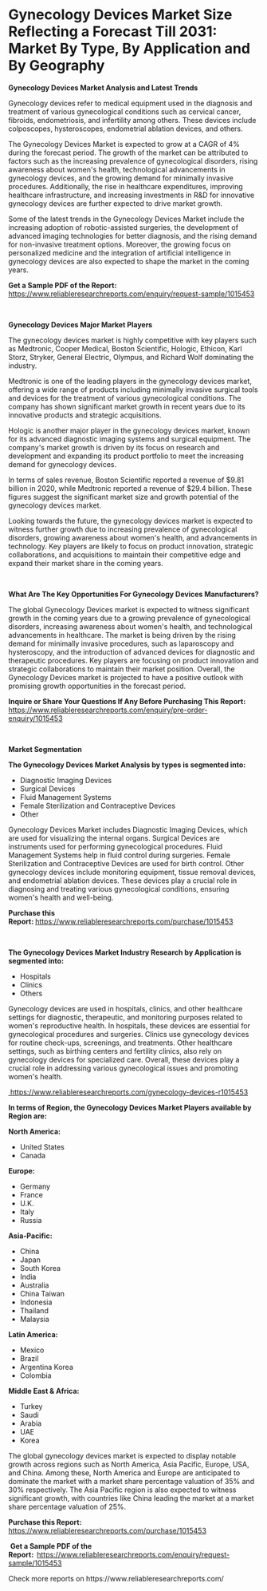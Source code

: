 <p><h1>Gynecology Devices Market Size Reflecting a Forecast Till 2031: Market By Type, By Application and By Geography</h1></p><p><strong>Gynecology Devices Market Analysis and Latest Trends</strong></p>
<p><p>Gynecology devices refer to medical equipment used in the diagnosis and treatment of various gynecological conditions such as cervical cancer, fibroids, endometriosis, and infertility among others. These devices include colposcopes, hysteroscopes, endometrial ablation devices, and others.</p><p>The Gynecology Devices Market is expected to grow at a CAGR of 4% during the forecast period. The growth of the market can be attributed to factors such as the increasing prevalence of gynecological disorders, rising awareness about women's health, technological advancements in gynecology devices, and the growing demand for minimally invasive procedures. Additionally, the rise in healthcare expenditures, improving healthcare infrastructure, and increasing investments in R&D for innovative gynecology devices are further expected to drive market growth.</p><p>Some of the latest trends in the Gynecology Devices Market include the increasing adoption of robotic-assisted surgeries, the development of advanced imaging technologies for better diagnosis, and the rising demand for non-invasive treatment options. Moreover, the growing focus on personalized medicine and the integration of artificial intelligence in gynecology devices are also expected to shape the market in the coming years.</p></p>
<p><strong>Get a Sample PDF of the Report:&nbsp;</strong> <a href="https://www.reliableresearchreports.com/enquiry/request-sample/1015453">https://www.reliableresearchreports.com/enquiry/request-sample/1015453</a></p>
<p>&nbsp;</p>
<p><strong>Gynecology Devices Major Market Players</strong></p>
<p><p>The gynecology devices market is highly competitive with key players such as Medtronic, Cooper Medical, Boston Scientific, Hologic, Ethicon, Karl Storz, Stryker, General Electric, Olympus, and Richard Wolf dominating the industry.</p><p>Medtronic is one of the leading players in the gynecology devices market, offering a wide range of products including minimally invasive surgical tools and devices for the treatment of various gynecological conditions. The company has shown significant market growth in recent years due to its innovative products and strategic acquisitions.</p><p>Hologic is another major player in the gynecology devices market, known for its advanced diagnostic imaging systems and surgical equipment. The company's market growth is driven by its focus on research and development and expanding its product portfolio to meet the increasing demand for gynecology devices.</p><p>In terms of sales revenue, Boston Scientific reported a revenue of $9.81 billion in 2020, while Medtronic reported a revenue of $29.4 billion. These figures suggest the significant market size and growth potential of the gynecology devices market.</p><p>Looking towards the future, the gynecology devices market is expected to witness further growth due to increasing prevalence of gynecological disorders, growing awareness about women's health, and advancements in technology. Key players are likely to focus on product innovation, strategic collaborations, and acquisitions to maintain their competitive edge and expand their market share in the coming years.</p></p>
<p>&nbsp;</p>
<p><strong>What Are The Key Opportunities For Gynecology Devices Manufacturers?</strong></p>
<p><p>The global Gynecology Devices market is expected to witness significant growth in the coming years due to a growing prevalence of gynecological disorders, increasing awareness about women's health, and technological advancements in healthcare. The market is being driven by the rising demand for minimally invasive procedures, such as laparoscopy and hysteroscopy, and the introduction of advanced devices for diagnostic and therapeutic procedures. Key players are focusing on product innovation and strategic collaborations to maintain their market position. Overall, the Gynecology Devices market is projected to have a positive outlook with promising growth opportunities in the forecast period.</p></p>
<p><strong>Inquire or Share Your Questions If Any Before Purchasing This Report:</strong> <a href="https://www.reliableresearchreports.com/enquiry/pre-order-enquiry/1015453">https://www.reliableresearchreports.com/enquiry/pre-order-enquiry/1015453</a></p>
<p>&nbsp;</p>
<p><strong>Market Segmentation</strong></p>
<p><strong>The Gynecology Devices Market Analysis by types is segmented into:</strong></p>
<p><ul><li>Diagnostic Imaging Devices</li><li>Surgical Devices</li><li>Fluid Management Systems</li><li>Female Sterilization and Contraceptive Devices</li><li>Other</li></ul></p>
<p><p>Gynecology Devices Market includes Diagnostic Imaging Devices, which are used for visualizing the internal organs. Surgical Devices are instruments used for performing gynecological procedures. Fluid Management Systems help in fluid control during surgeries. Female Sterilization and Contraceptive Devices are used for birth control. Other gynecology devices include monitoring equipment, tissue removal devices, and endometrial ablation devices. These devices play a crucial role in diagnosing and treating various gynecological conditions, ensuring women's health and well-being.</p></p>
<p><strong>Purchase this Report:&nbsp;</strong><a href="https://www.reliableresearchreports.com/purchase/1015453">https://www.reliableresearchreports.com/purchase/1015453</a></p>
<p>&nbsp;</p>
<p><strong>The Gynecology Devices Market Industry Research by Application is segmented into:</strong></p>
<p><ul><li>Hospitals</li><li>Clinics</li><li>Others</li></ul></p>
<p><p>Gynecology devices are used in hospitals, clinics, and other healthcare settings for diagnostic, therapeutic, and monitoring purposes related to women's reproductive health. In hospitals, these devices are essential for gynecological procedures and surgeries. Clinics use gynecology devices for routine check-ups, screenings, and treatments. Other healthcare settings, such as birthing centers and fertility clinics, also rely on gynecology devices for specialized care. Overall, these devices play a crucial role in addressing various gynecological issues and promoting women's health.</p></p>
<p><a href="https://www.reliableresearchreports.com/gynecology-devices-r1015453">&nbsp;https://www.reliableresearchreports.com/gynecology-devices-r1015453</a></p>
<p><strong>In terms of Region, the Gynecology Devices Market Players available by Region are:</strong></p>
<p>
    <p> <strong> North America: </strong>
        <ul>
            <li>United States</li>
            <li>Canada</li>
        </ul>
        </p> 
    <p> <strong> Europe: </strong>
        <ul>
            <li>Germany</li>
            <li>France</li>
            <li>U.K.</li>
            <li>Italy</li>
            <li>Russia</li>
        </ul>
        </p> 
    <p> <strong> Asia-Pacific: </strong>
        <ul>
            <li>China</li>
            <li>Japan</li>
            <li>South Korea</li>
            <li>India</li>
            <li>Australia</li>
            <li>China Taiwan</li>
            <li>Indonesia</li>
            <li>Thailand</li>
            <li>Malaysia</li>
        </ul>
        </p> 
    <p> <strong> Latin America: </strong>
        <ul>
            <li>Mexico</li>
            <li>Brazil</li>
            <li>Argentina Korea</li>
            <li>Colombia</li>
        </ul>
        </p> 
    <p> <strong> Middle East & Africa: </strong>
        <ul>
            <li>Turkey</li>
            <li>Saudi</li>
            <li>Arabia</li>
            <li>UAE</li>
            <li>Korea</li>
        </ul>
    </p>
    </p>
<p><p>The global gynecology devices market is expected to display notable growth across regions such as North America, Asia Pacific, Europe, USA, and China. Among these, North America and Europe are anticipated to dominate the market with a market share percentage valuation of 35% and 30% respectively. The Asia Pacific region is also expected to witness significant growth, with countries like China leading the market at a market share percentage valuation of 25%.</p></p>
<p><strong>Purchase this Report: </strong><a href="https://www.reliableresearchreports.com/purchase/1015453">https://www.reliableresearchreports.com/purchase/1015453</a></p>
<p>&nbsp;<strong>Get a Sample PDF of the Report:&nbsp;&nbsp;</strong><a href="https://www.reliableresearchreports.com/enquiry/request-sample/1015453">https://www.reliableresearchreports.com/enquiry/request-sample/1015453</a></p>
<p><strong></strong></p>
<p>Check more reports on https://www.reliableresearchreports.com/</p>